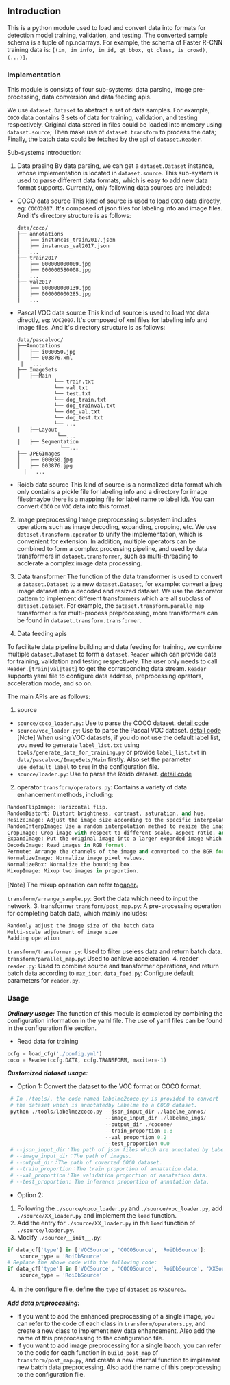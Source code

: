 ## Introduction
This is a python module used to load and convert data into formats for detection model training, validation, and testing. The converted sample schema is a tuple of np.ndarrays. For example, the schema of Faster R-CNN training data is: `[(im, im_info, im_id, gt_bbox, gt_class, is_crowd), (...)]`.

### Implementation
This module is consists of four sub-systems: data parsing, image pre-processing, data conversion and data feeding apis.  

We use `dataset.Dataset` to abstract a set of data samples. For example, `COCO` data contains 3 sets of data for training, validation, and testing respectively. Original data stored in files could be loaded into memory using `dataset.source`; Then make use of `dataset.transform` to process the data; Finally, the batch data could be fetched by the api of `dataset.Reader`.

Sub-systems introduction:
1. Data prasing
By data parsing, we can get a `dataset.Dataset` instance, whose implementation is located in `dataset.source`. This sub-system is used to parse different data formats, which is easy to add new data format supports. Currently, only following data sources are included:

- COCO data source
 This kind of source is used to load `COCO` data directly, eg: `COCO2017`. It's composed of json files for labeling info and image files. And it's directory structure is as follows:

  ```
  data/coco/
  ├── annotations
  │   ├── instances_train2017.json
  │   ├── instances_val2017.json
  |   ...
  ├── train2017
  │   ├── 000000000009.jpg
  │   ├── 000000580008.jpg
  |   ...
  ├── val2017
  │   ├── 000000000139.jpg
  │   ├── 000000000285.jpg
  |   ...
  ```

- Pascal VOC data source
 This kind of source is used to load `VOC` data directly, eg: `VOC2007`. It's composed of xml files for labeling info and image files. And it's directory structure is as follows:


  ```
  data/pascalvoc/
  ├──Annotations
  │   ├── i000050.jpg
  │   ├── 003876.xml
   |   ...
  ├── ImageSets
  │   ├──Main
              └── train.txt
              └── val.txt
              └── test.txt
              └── dog_train.txt
              └── dog_trainval.txt
              └── dog_val.txt
              └── dog_test.txt
              └── ...
  │   ├──Layout
               └──...
  │   ├── Segmentation
                └──...
  ├── JPEGImages
  │   ├── 000050.jpg
  │   ├── 003876.jpg
    |   ...
  ```



- Roidb data source
This kind of source is a normalized data format which only contains a pickle file for labeling info and a directory for image files(maybe there is a mapping file for label name to label id). You can convert `COCO` or `VOC` data into this format.

 2. Image preprocessing
 Image preprocessing subsystem includes operations such as image decoding, expanding, cropping, etc. We use `dataset.transform.operator` to unify the implementation, which is convenient for extension. In addition, multiple operators can be combined to form a complex processing pipeline, and used by data transformers in `dataset.transformer`, such as multi-threading to acclerate a complex image data processing.

 3. Data transformer
 The function of the data transformer is used to convert a `dataset.Dataset` to a new `dataset.Dataset`, for example: convert a jpeg image dataset into a decoded and resized dataset. We use the decorator pattern to implement different transformers which are all subclass of `dataset.Dataset`. For example, the `dataset.transform.paralle_map` transformer is for multi-process preprocessing, more transformers can be found in `dataset.transform.transformer`.

 4. Data feeding apis

To facilitate data pipeline building and data feeding for training, we combine multiple `dataset.Dataset` to form a `dataset.Reader` which can provide data for training, validation and testing respectively. The user only needs to call `Reader.[train|val|test]` to get the corresponding data stream. `Reader` supports yaml file to configure data address, preprocessing oprators, acceleration mode, and so on.

The main APIs are as follows:



1. source

 - `source/coco_loader.py`: Use to parse the COCO dataset. [detail code](https://github.com/PaddlePaddle/models/blob/develop/PaddleCV/object_detection/ppdet/data/source/coco_loader.py)
 - `source/voc_loader.py`: Use to parse the Pascal VOC dataset. [detail code](https://github.com/PaddlePaddle/models/blob/develop/PaddleCV/object_detection/ppdet/data/source/voc_loader.py)
 [Note] When using VOC datasets, if you do not use the default label list, you need to generate `label_list.txt` using `tools/generate_data_for_training.py` or provide `label_list.txt` in `data/pascalvoc/ImageSets/Main` firstly. Also set the parameter `use_default_label` to `true` in the configuration file.
 - `source/loader.py`: Use to parse the Roidb dataset. [detail code](https://github.com/PaddlePaddle/models/blob/develop/PaddleCV/object_detection/ppdet/data/source/loader.py)

2. operator
 `transform/operators.py`: Contains a variety of data enhancement methods, including:

```  python
RandomFlipImage: Horizontal flip.
RandomDistort: Distort brightness, contrast, saturation, and hue.
ResizeImage: Adjust the image size according to the specific interpolation method.
RandomInterpImage: Use a random interpolation method to resize the image.
CropImage: Crop image with respect to different scale, aspect ratio, and overlap.
ExpandImage: Put the original image into a larger expanded image which is initialized using image mean.
DecodeImage: Read images in RGB format.
Permute: Arrange the channels of the image and converted to the BGR format.
NormalizeImage: Normalize image pixel values.
NormalizeBox: Normalize the bounding box.
MixupImage: Mixup two images in proportion.
```
[Note] The mixup operation can refer to[paper](https://arxiv.org/pdf/1710.09412.pdf)。

`transform/arrange_sample.py`: Sort the data which need to input the network.
3. transformer
`transform/post_map.py`: A pre-processing operation for completing batch data, which mainly includes:

```  python
Randomly adjust the image size of the batch data
Multi-scale adjustment of image size
Padding operation
```
`transform/transformer.py`: Used to filter useless data and return batch data.
`transform/parallel_map.py`: Used to achieve acceleration.
4. reader
`reader.py`: Used to combine source and transformer operations, and return batch data according to `max_iter`.
`data_feed.py`: Configure default parameters for `reader.py`.





### Usage

***Ordinary usage:***
The function of this module is completed by combining the configuration information in the yaml file. The use of yaml files can be found in the configuration file section.

 - Read data for training

``` python
ccfg = load_cfg('./config.yml')
coco = Reader(ccfg.DATA, ccfg.TRANSFORM, maxiter=-1)
```
***Customized dataset usage:***

- Option 1: Convert the dataset to the VOC format or COCO format.
```python
 # In ./tools/, the code named labelme2coco.py is provided to convert
 # the dataset which is annotatedby Labelme to a COCO dataset.
 python ./tools/labelme2coco.py --json_input_dir ./labelme_annos/
                                --image_input_dir ./labelme_imgs/
                                --output_dir ./cocome/
                                --train_proportion 0.8
                                --val_proportion 0.2
                                --test_proportion 0.0
 # --json_input_dir：The path of json files which are annotated by Labelme.
 # --image_input_dir：The path of images.
 # --output_dir：The path of coverted COCO dataset.
 # --train_proportion：The train proportion of annatation data.
 # --val_proportion：The validation proportion of annatation data.
 # --test_proportion: The inference proportion of annatation data.
```
- Option 2:

1. Following the `./source/coco_loader.py` and `./source/voc_loader.py`, add `./source/XX_loader.py` and implement the `load` function.
2. Add the entry for `./source/XX_loader.py` in the `load` function of `./source/loader.py`.
3. Modify `./source/__init__.py`:


```python
if data_cf['type'] in ['VOCSource', 'COCOSource', 'RoiDbSource']:
    source_type = 'RoiDbSource'
# Replace the above code with the following code:
if data_cf['type'] in ['VOCSource', 'COCOSource', 'RoiDbSource', 'XXSource']:
    source_type = 'RoiDbSource'
```

4. In the configure file, define the `type` of `dataset` as `XXSource`。  

***Add data preprocessing:***
- If you want to add the enhanced preprocessing of a single image, you can refer to the code of each class in `transform/operators.py`, and create a new class to implement new data enhancement. Also add the name of this preprocessing to the configuration file.
- If you want to add image preprocessing for a single batch, you can refer to the code for each function in `build_post_map` of `transform/post_map.py`, and create a new internal function to implement new batch data preprocessing. Also add the name of this preprocessing to the configuration file.
